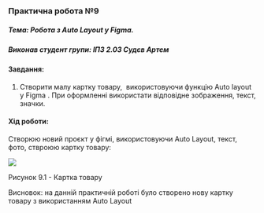 ### Практична робота №9

##### Тема: Робота з Auto Layout у Figma.

##### Виконав студент групи: ІПЗ 2.03 Судєв Артем

#### Завдання:

1. Створити малу картку товару,  використовуючи функцію Auto layout у Figma . При оформленні використати відповідне зображення, текст, значки.

#### Хід роботи:
Створюю новий проєкт у фігмі, використовуючи Auto Layout, текст, фото, ствроюю картку товару:

![](?raw=true)

Рисунок 9.1 - Картка товару

Висновок: на данній практичній роботі було створено нову картку товару з використанням Auto Layout